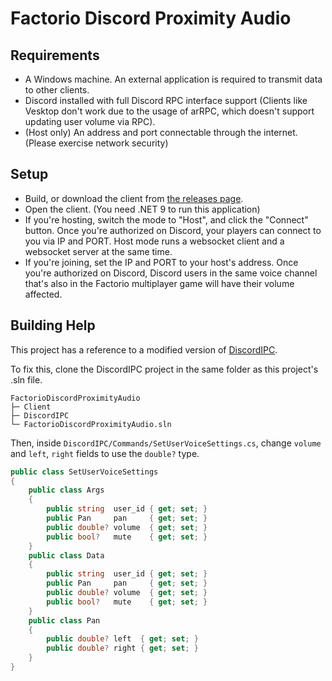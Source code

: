 # Factorio Discord Proximity Audio

## Requirements

- A Windows machine. An external application is required to transmit data to other clients.
- Discord installed with full Discord RPC interface support (Clients like Vesktop don't work due to the usage of arRPC,
  which doesn't support updating user volume via RPC).
- (Host only) An address and port connectable through the internet. (Please exercise network security)

## Setup

- Build, or download the client
  from [the releases page](https://github.com/2394425147/FactorioDiscordProximityAudio/releases).
- Open the client. (You need .NET 9 to run this application)
- If you're hosting, switch the mode to "Host", and click the "Connect" button. Once you're authorized on Discord, your
  players can connect to you via IP and PORT. Host mode runs a websocket client and a websocket server at the same time.
- If you're joining, set the IP and PORT to your host's address. Once you're authorized on Discord, Discord users in the
  same voice channel that's also in the Factorio multiplayer game will have their volume affected.

## Building Help

This project has a reference to a modified version of [DiscordIPC](https://github.com/dcdeepesh/DiscordIPC).

To fix this, clone the DiscordIPC project in the same folder as this project's .sln file.

```
FactorioDiscordProximityAudio
├─ Client
├─ DiscordIPC
└─ FactorioDiscordProximityAudio.sln
```

Then, inside `DiscordIPC/Commands/SetUserVoiceSettings.cs`, change `volume` and `left`, `right` fields to use the
`double?` type.

```csharp
public class SetUserVoiceSettings
{
    public class Args
    {
        public string  user_id { get; set; }
        public Pan     pan     { get; set; }
        public double? volume  { get; set; }
        public bool?   mute    { get; set; }
    }
    public class Data
    {
        public string  user_id { get; set; }
        public Pan     pan     { get; set; }
        public double? volume  { get; set; }
        public bool?   mute    { get; set; }
    }
    public class Pan
    {
        public double? left  { get; set; }
        public double? right { get; set; }
    }
}
```
